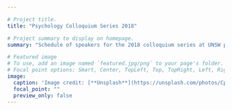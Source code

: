 ```yaml
---

# Project title.
title: "Psychology Colloquium Series 2018"

# Project summary to display on homepage.
summary: "Schedule of speakers for the 2018 colloquium series at UNSW psychology"

# Featured image
# To use, add an image named `featured.jpg/png` to your page's folder.
# Focal point options: Smart, Center, TopLeft, Top, TopRight, Left, Right, BottomLeft, Bottom, BottomRight
image:
  caption: 'Image credit: [**Unsplash**](https://unsplash.com/photos/CpkOjOcXdUY)'
  focal_point: ""
  preview_only: false
---
```

